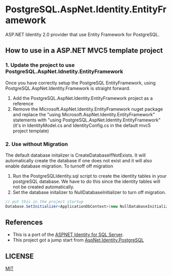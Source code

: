 # PostgreSQL.AspNet.Identity.EntityFramework

ASP.NET Identity 2.0 provider that use Entity Framework for PostgreSQL.

## How to use in a ASP.NET MVC5 template project

### 1. Update the project to use PostgreSQL.AspNet.Idnetity.EntityFramework
Once you have correctly setup the PostgreSQL EntityFramework, using PostgreSQL.AspNet.Identity.Framework is straight forward.

1. Add the PostgreSQL.AspNet.Identity.EntityFramework project as a reference
2. Remove the Microsoft.AspNet.Identity.EntityFramework nuget package and replace the "using Microsoft.AspNet.Identity.EntityFramework" statements with "using PostgreSQL.AspNet.Identity.EntityFramework" (it's in IdentityModel.cs and IdentityConfig.cs in the default mvc5 project template)
   
### 2. Use without Migration
The default database initalizer is CreateDatabaseIfNotExists. It will automatically create the database if one does not exist and it will also enable database migration. To turnoff off migration

1. Run the PostgreSQLIdentity.sql script to create the identity tables in your postgreSQL database. We have to do this since the identity tables will not be created automatically.
2. Set the database initalizer to NullDatabaseInitializer to turn off migration.

```csharp
// put this in the project startup 
Database.SetInitializer<ApplicationDbContext>(new NullDatabaseInitializer<ApplicationDbContext>());
```
## References
* This is a port of the [ASPNET Identity for SQL Server](https://aspnetidentity.codeplex.com/). 
* This project got a jump start from [AspNet.Identity.PostgreSQL](https://github.com/danellos/AspNet.Identity.PostgreSQL)

## LICENSE
[MIT](/LICENSE)
